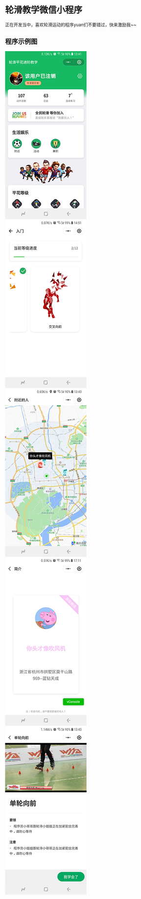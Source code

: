 # 轮滑教学微信小程序
正在开发当中，喜欢轮滑运动的程序yuan们不要错过，快来激励我~~


## 程序示例图
![image](./res/pictures/home.jpg)  ![image](./res/pictures/grade.jpg)
![image](./res/pictures/nearby.jpg)  ![image](./res/pictures/profile.jpg)
![image](./res/pictures/figure.jpg)
